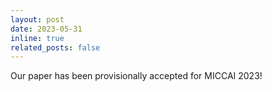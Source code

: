 ```yaml
---
layout: post
date: 2023-05-31 
inline: true
related_posts: false
---
```


Our paper has been provisionally accepted for MICCAI 2023!
